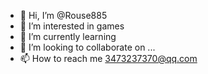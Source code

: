 - 👋 Hi, I’m @Rouse885
- 👀 I’m interested in games
- 🌱 I’m currently learning
- 💞️ I’m looking to collaborate on ...
- 📫 How to reach me 3473237370@qq.com

<!---
Rouse885/Rouse885 is a ✨ special ✨ repository because its `README.md` (this file) appears on your GitHub profile.
You can click the Preview link to take a look at your changes.
--->
